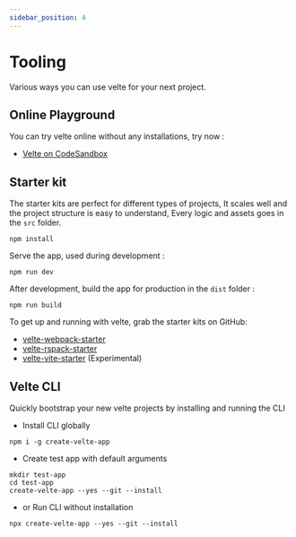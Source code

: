 ```yaml
---
sidebar_position: 4
---
```


# Tooling

Various ways you can use velte for your next project.

## Online Playground

You can try velte online without any installations, try now :
- [Velte on CodeSandbox](https://codesandbox.io/p/sandbox/velte-rspack-y272lm)

## Starter kit

The starter kits are perfect for different types of projects, It scales well and the project structure is easy to understand, Every logic and assets goes in the `src` folder.

```shell
npm install
```

Serve the app, used during development :

```shell
npm run dev
```

After development, build the app for production in the `dist` folder :

```shell
npm run build
```

To get up and running with velte, grab the starter kits on GitHub:

* [velte-webpack-starter](https://github.com/RoDDy18/velte-webpack-starter)
* [velte-rspack-starter](https://github.com/RoDDy18/velte-rspack-starter)
* [velte-vite-starter](https://github.com/RoDDy18/velte-vite-starter) (Experimental)

## Velte CLI
Quickly bootstrap your new velte projects by installing and running the CLI

* Install CLI globally

```shell
npm i -g create-velte-app
```

* Create test app with default arguments

```shell
mkdir test-app
cd test-app
create-velte-app --yes --git --install
```

* or Run CLI without installation

```shell
npx create-velte-app --yes --git --install
```

